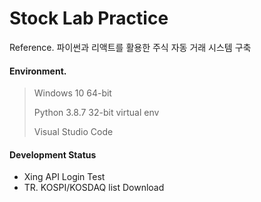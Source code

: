 # Stock Lab Practice

Reference. 파이썬과 리액트를 활용한 주식 자동 거래 시스템 구축



#### Environment.

> Windows 10 64-bit
>
> Python 3.8.7 32-bit virtual env
>
> Visual Studio Code



#### Development Status

- Xing API Login Test
- TR. KOSPI/KOSDAQ list Download